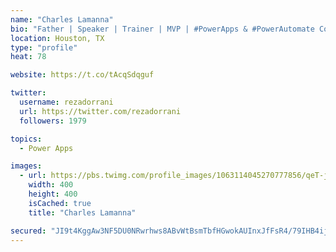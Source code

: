 ```yaml
---
name: "Charles Lamanna"
bio: "Father | Speaker | Trainer | MVP | #PowerApps & #PowerAutomate Community Super User | YouTuber Right-pointing triangle http://youtube.com/c/rezadorrani | Learn - Share - Clockwise rightwards and leftwards open circle arrows"
location: Houston, TX
type: "profile"
heat: 78

website: https://t.co/tAcqSdqguf

twitter:
  username: rezadorrani
  url: https://twitter.com/rezadorrani
  followers: 1979

topics:
  - Power Apps

images:
  - url: https://pbs.twimg.com/profile_images/1063114045270777856/qeT-jpWr_400x400.jpg
    width: 400
    height: 400
    isCached: true
    title: "Charles Lamanna"

secured: "JI9t4KggAw3NF5DU0NRwrhws8ABvWtBsmTbfHGwokAUInxJfFsR4/79IHB4ij8uOCaVgXykVPKjd+stgz+/k+gNGjoI+VNo/DZOos3B8ov1nD4Oz0+buSdhnIfI4AlkbrM1Ye0ODavYNB5lajKeLhsJrhCL/AXoN2h6/TLg+PrtuqB7BE8o/voX41G3LvjkY62zIG8OmczLHbtXoMQnHNrPp+wK8CqG8/rU7eOB7uPtWulULLBm7NxoVMTxUZ76tpnoqVddIiCcp5KsM4tWjNvvol1Y4IZZSrxqi9W0/j3NerP4tsFfQrZKyayxot4tm3HxcyRXoTW9vG2hCsdCz774ZEEIbCAsJvTp6NUrEKeETFufk/xQKAkXKZo5+ZsGia7mzZ043O/gUWfnecuvMtBSSQkRceY76EbnQ//cALKE=;wYThJQ0LCKcefA3GpTvFpA=="
---
```


